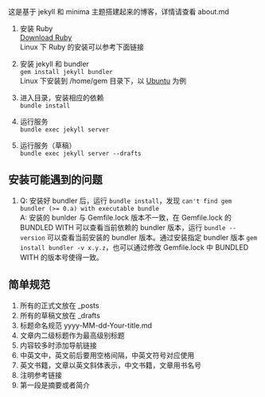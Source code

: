 这是基于 jekyll 和 minima 主题搭建起来的博客，详情请查看 about.md  

1. 安装 Ruby  
  [Download Ruby](https://www.ruby-lang.org/en/downloads/)   
  Linux 下 Ruby 的安装可以参考下面链接

2. 安装 jekyll 和 bundler  
  `gem install jekyll bundler`  
  Linux 下安装到 /home/gem 目录下，以 [Ubuntu](https://jekyllrb.com/docs/installation/ubuntu/) 为例

3. 进入目录，安装相应的依赖  
  `bundle install`

4. 运行服务  
  `bundle exec jekyll server`

5. 运行服务（草稿）  
  `bundle exec jekyll server --drafts`

## 安装可能遇到的问题
1. Q: 安装好 bundler 后，运行 `bundle install`，发现 `can't find gem bundler (>= 0.a) with executable bundle`  
A: 安装的 bunlder 与 Gemfile.lock 版本不一致，在 Gemfile.lock 的 BUNDLED WITH 可以查看当前依赖的 bundler 版本，运行 `bundle --version` 可以查看当前安装的 bundler 版本。通过安装指定 bundler 版本 `gem install bundler -v x.y.z`，也可以通过修改 Gemfile.lock 中 BUNDLED WITH 的版本号使得一致。

## 简单规范 
1. 所有的正式文放在 _posts
2. 所有的草稿文放在 _drafts
3. 标题命名规范 yyyy-MM-dd-Your-title.md
4. 文章内二级标题作为最高级别标题
5. 内容较多时添加导航链接
6. 中英文中，英文前后要用空格间隔，中英文符号对应使用
7. 英文书籍，文章以英文斜体表示，中文书籍，文章用书名号
8. 注明参考链接
9. 第一段是摘要或者简介